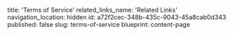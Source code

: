 title: 'Terms of Service'
related_links_name: 'Related Links'
navigation_location: hidden
id: a72f2cec-348b-435c-9043-45a8cab0d343
published: false
slug: terms-of-service
blueprint: content-page
